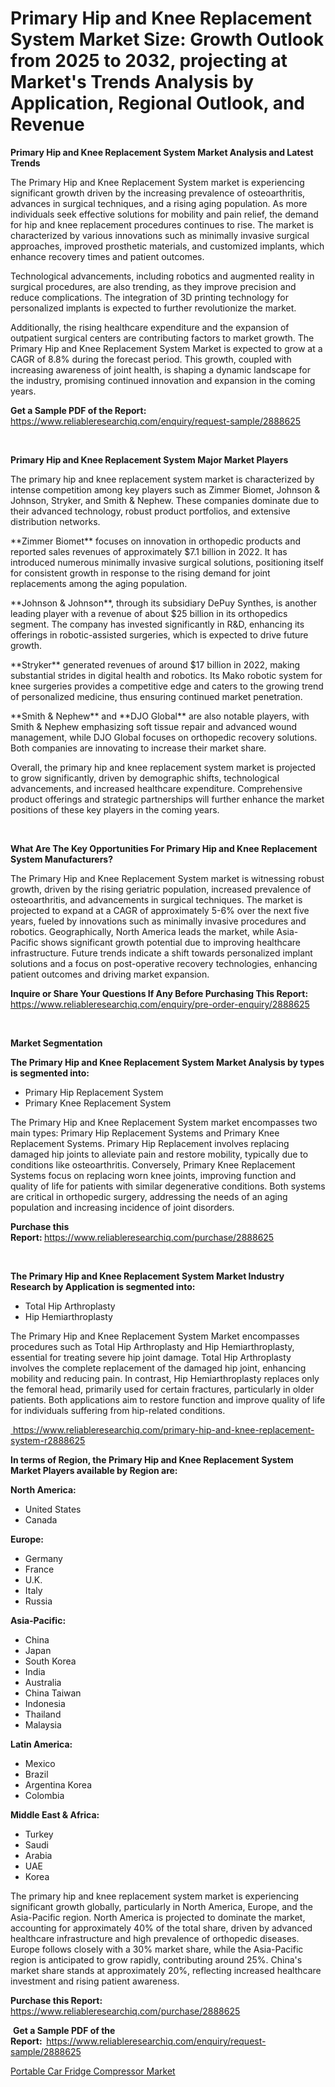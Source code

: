 <p><h1>Primary Hip and Knee Replacement System Market Size: Growth Outlook from 2025 to 2032, projecting at Market's Trends Analysis by Application, Regional Outlook, and Revenue</h1></p><p><strong>Primary Hip and Knee Replacement System Market Analysis and Latest Trends</strong></p>
<p><p>The Primary Hip and Knee Replacement System market is experiencing significant growth driven by the increasing prevalence of osteoarthritis, advances in surgical techniques, and a rising aging population. As more individuals seek effective solutions for mobility and pain relief, the demand for hip and knee replacement procedures continues to rise. The market is characterized by various innovations such as minimally invasive surgical approaches, improved prosthetic materials, and customized implants, which enhance recovery times and patient outcomes.</p><p>Technological advancements, including robotics and augmented reality in surgical procedures, are also trending, as they improve precision and reduce complications. The integration of 3D printing technology for personalized implants is expected to further revolutionize the market.</p><p>Additionally, the rising healthcare expenditure and the expansion of outpatient surgical centers are contributing factors to market growth. The Primary Hip and Knee Replacement System Market is expected to grow at a CAGR of 8.8% during the forecast period. This growth, coupled with increasing awareness of joint health, is shaping a dynamic landscape for the industry, promising continued innovation and expansion in the coming years.</p></p>
<p><strong>Get a Sample PDF of the Report:&nbsp;</strong> <a href="https://www.reliableresearchiq.com/enquiry/request-sample/2888625?utm_campaign=3252&utm_medium=2&utm_source=Github&utm_content=ia&utm_term=14032025&utm_id=primary-hip-and-knee-replacement-system">https://www.reliableresearchiq.com/enquiry/request-sample/2888625</a></p>
<p>&nbsp;</p>
<p><strong>Primary Hip and Knee Replacement System Major Market Players</strong></p>
<p><p>The primary hip and knee replacement system market is characterized by intense competition among key players such as Zimmer Biomet, Johnson & Johnson, Stryker, and Smith & Nephew. These companies dominate due to their advanced technology, robust product portfolios, and extensive distribution networks.</p><p>**Zimmer Biomet** focuses on innovation in orthopedic products and reported sales revenues of approximately $7.1 billion in 2022. It has introduced numerous minimally invasive surgical solutions, positioning itself for consistent growth in response to the rising demand for joint replacements among the aging population.</p><p>**Johnson & Johnson**, through its subsidiary DePuy Synthes, is another leading player with a revenue of about $25 billion in its orthopedics segment. The company has invested significantly in R&D, enhancing its offerings in robotic-assisted surgeries, which is expected to drive future growth.</p><p>**Stryker** generated revenues of around $17 billion in 2022, making substantial strides in digital health and robotics. Its Mako robotic system for knee surgeries provides a competitive edge and caters to the growing trend of personalized medicine, thus ensuring continued market penetration.</p><p>**Smith & Nephew** and **DJO Global** are also notable players, with Smith & Nephew emphasizing soft tissue repair and advanced wound management, while DJO Global focuses on orthopedic recovery solutions. Both companies are innovating to increase their market share.</p><p>Overall, the primary hip and knee replacement system market is projected to grow significantly, driven by demographic shifts, technological advancements, and increased healthcare expenditure. Comprehensive product offerings and strategic partnerships will further enhance the market positions of these key players in the coming years.</p></p>
<p>&nbsp;</p>
<p><strong>What Are The Key Opportunities For Primary Hip and Knee Replacement System Manufacturers?</strong></p>
<p><p>The Primary Hip and Knee Replacement System market is witnessing robust growth, driven by the rising geriatric population, increased prevalence of osteoarthritis, and advancements in surgical techniques. The market is projected to expand at a CAGR of approximately 5-6% over the next five years, fueled by innovations such as minimally invasive procedures and robotics. Geographically, North America leads the market, while Asia-Pacific shows significant growth potential due to improving healthcare infrastructure. Future trends indicate a shift towards personalized implant solutions and a focus on post-operative recovery technologies, enhancing patient outcomes and driving market expansion.</p></p>
<p><strong>Inquire or Share Your Questions If Any Before Purchasing This Report:</strong> <a href="https://www.reliableresearchiq.com/enquiry/pre-order-enquiry/2888625?utm_campaign=3252&utm_medium=2&utm_source=Github&utm_content=ia&utm_term=14032025&utm_id=primary-hip-and-knee-replacement-system">https://www.reliableresearchiq.com/enquiry/pre-order-enquiry/2888625</a></p>
<p>&nbsp;</p>
<p><strong>Market Segmentation</strong></p>
<p><strong>The Primary Hip and Knee Replacement System Market Analysis by types is segmented into:</strong></p>
<p><ul><li>Primary Hip Replacement System</li><li>Primary Knee Replacement System</li></ul></p>
<p><p>The Primary Hip and Knee Replacement System market encompasses two main types: Primary Hip Replacement Systems and Primary Knee Replacement Systems. Primary Hip Replacement involves replacing damaged hip joints to alleviate pain and restore mobility, typically due to conditions like osteoarthritis. Conversely, Primary Knee Replacement Systems focus on replacing worn knee joints, improving function and quality of life for patients with similar degenerative conditions. Both systems are critical in orthopedic surgery, addressing the needs of an aging population and increasing incidence of joint disorders.</p></p>
<p><strong>Purchase this Report:&nbsp;</strong><a href="https://www.reliableresearchiq.com/purchase/2888625?utm_campaign=3252&utm_medium=2&utm_source=Github&utm_content=ia&utm_term=14032025&utm_id=primary-hip-and-knee-replacement-system">https://www.reliableresearchiq.com/purchase/2888625</a></p>
<p>&nbsp;</p>
<p><strong>The Primary Hip and Knee Replacement System Market Industry Research by Application is segmented into:</strong></p>
<p><ul><li>Total Hip Arthroplasty</li><li>Hip Hemiarthroplasty</li></ul></p>
<p><p>The Primary Hip and Knee Replacement System Market encompasses procedures such as Total Hip Arthroplasty and Hip Hemiarthroplasty, essential for treating severe hip joint damage. Total Hip Arthroplasty involves the complete replacement of the damaged hip joint, enhancing mobility and reducing pain. In contrast, Hip Hemiarthroplasty replaces only the femoral head, primarily used for certain fractures, particularly in older patients. Both applications aim to restore function and improve quality of life for individuals suffering from hip-related conditions.</p></p>
<p><a href="https://www.reliableresearchiq.com/primary-hip-and-knee-replacement-system-r2888625?utm_campaign=3252&utm_medium=2&utm_source=Github&utm_content=ia&utm_term=14032025&utm_id=primary-hip-and-knee-replacement-system">&nbsp;https://www.reliableresearchiq.com/primary-hip-and-knee-replacement-system-r2888625</a></p>
<p><strong>In terms of Region, the Primary Hip and Knee Replacement System Market Players available by Region are:</strong></p>
<p>
    <p> <strong> North America: </strong>
        <ul>
            <li>United States</li>
            <li>Canada</li>
        </ul>
        </p> 
    <p> <strong> Europe: </strong>
        <ul>
            <li>Germany</li>
            <li>France</li>
            <li>U.K.</li>
            <li>Italy</li>
            <li>Russia</li>
        </ul>
        </p> 
    <p> <strong> Asia-Pacific: </strong>
        <ul>
            <li>China</li>
            <li>Japan</li>
            <li>South Korea</li>
            <li>India</li>
            <li>Australia</li>
            <li>China Taiwan</li>
            <li>Indonesia</li>
            <li>Thailand</li>
            <li>Malaysia</li>
        </ul>
        </p> 
    <p> <strong> Latin America: </strong>
        <ul>
            <li>Mexico</li>
            <li>Brazil</li>
            <li>Argentina Korea</li>
            <li>Colombia</li>
        </ul>
        </p> 
    <p> <strong> Middle East & Africa: </strong>
        <ul>
            <li>Turkey</li>
            <li>Saudi</li>
            <li>Arabia</li>
            <li>UAE</li>
            <li>Korea</li>
        </ul>
    </p>
    </p>
<p><p>The primary hip and knee replacement system market is experiencing significant growth globally, particularly in North America, Europe, and the Asia-Pacific region. North America is projected to dominate the market, accounting for approximately 40% of the total share, driven by advanced healthcare infrastructure and high prevalence of orthopedic diseases. Europe follows closely with a 30% market share, while the Asia-Pacific region is anticipated to grow rapidly, contributing around 25%. China's market share stands at approximately 20%, reflecting increased healthcare investment and rising patient awareness.</p></p>
<p><strong>Purchase this Report: </strong><a href="https://www.reliableresearchiq.com/purchase/2888625?utm_campaign=3252&utm_medium=2&utm_source=Github&utm_content=ia&utm_term=14032025&utm_id=primary-hip-and-knee-replacement-system">https://www.reliableresearchiq.com/purchase/2888625</a></p>
<p>&nbsp;<strong>Get a Sample PDF of the Report:&nbsp;&nbsp;</strong><a href="https://www.reliableresearchiq.com/enquiry/request-sample/2888625?utm_campaign=3252&utm_medium=2&utm_source=Github&utm_content=ia&utm_term=14032025&utm_id=primary-hip-and-knee-replacement-system">https://www.reliableresearchiq.com/enquiry/request-sample/2888625</a></p>
<p><strong></strong></p>
<p><p><a href="https://github.com/ugurgyuri/Market-Research-Report-List-1/blob/main/portable-car-fridge-compressor-market.md?utm_campaign=3252&utm_medium=2&utm_source=Github&utm_content=ia&utm_term=14032025&utm_id=primary-hip-and-knee-replacement-system">Portable Car Fridge Compressor Market</a></p></p>